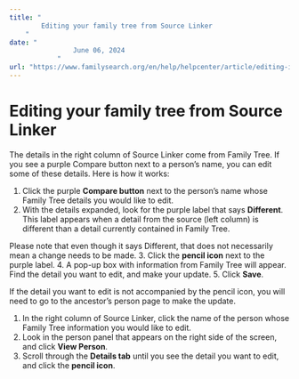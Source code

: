 ```yaml
---
title: "
        Editing your family tree from Source Linker
    "
date: "
                June 06, 2024
            "
url: "https://www.familysearch.org/en/help/helpcenter/article/editing-information-in-your-family-tree"
---
```


# Editing your family tree from Source Linker

The details in the right column of Source Linker come from Family Tree. If you see a purple Compare button next to a person’s name, you can edit some of these details. Here is how it works:

 1. Click the purple **Compare button** next to the person’s name whose Family Tree details you would like to edit.
2. With the details expanded, look for the purple label that says **Different**. This label appears when a detail from the source (left column) is different than a detail currently contained in Family Tree.

Please note that even though it says Different, that does not necessarily mean a change needs to be made.
3. Click the **pencil icon** next to the purple label.
4. A pop\-up box with information from Family Tree will appear. Find the detail you want to edit, and make your update.
5. Click **Save**.

If the detail you want to edit is not accompanied by the pencil icon, you will need to go to the ancestor’s person page to make the update.

1. In the right column of Source Linker, click the name of the person whose Family Tree information you would like to edit.
2. Look in the person panel that appears on the right side of the screen, and click **View Person**.
3. Scroll through the **Details tab** until you see the detail you want to edit, and click the **pencil icon**.